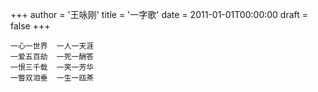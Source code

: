 +++
author = '王咏刚'
title = '一字歌'
date = 2011-01-01T00:00:00
draft = false
+++

<div class="poem">

```
一心一世界  一人一天涯
一爱五百劫  一死一酬答
一恨三千载  一笑一芳华
一瞥双泪垂  一生一瓯茶
```

</div>
